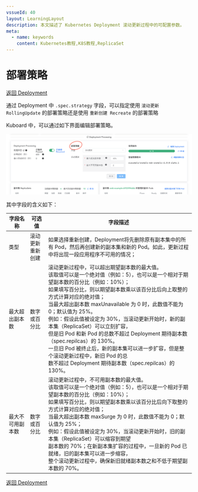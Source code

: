```yaml
---
vssueId: 40
layout: LearningLayout
description: 本文描述了 Kubernetes Deployment 滚动更新过程中的可配置参数。
meta:
  - name: keywords
    content: Kubernetes教程,K8S教程,ReplicaSet
---
```


# 部署策略

<AdSenseTitle/>

[返回 Deployment](./#deployment-概述)

通过 Deployment 中 `.spec.strategy` 字段，可以指定使用 `滚动更新 RollingUpdate` 的部署策略还是使用 `重新创建 Recreate` 的部署策略

Kuboard 中，可以通过如下界面编辑部署策略。

![Kubernetes-Deployment Strategy部署策略](./strategy.assets/image-20200315163608635.png)

其中字段的含义如下：

| 字段名称         | 可选值                 | 字段描述                                                     |
| ---------------- | ---------------------- | ------------------------------------------------------------ |
| 类型             | 滚动更新<br />重新创建 | 如果选择重新创建，Deployment将先删除原有副本集中的所有 Pod，然后再创建新的副本集和新的 Pod。如此，更新过程中将出现一段应用程序不可用的情况； |
| 最大超出副本数   | 数字或百分比           |    滚动更新过程中，可以超出期望副本数的最大值。<br/> 该取值可以是一个绝对值（例如：5），也可以是一个相对于期望副本数的百分比（例如：10%）；<br/> 如果填写百分比，则以期望副本数乘以该百分比后向上取整的方式计算对应的绝对值；<br/> 当最大超出副本数 maxUnavailable 为 0 时，此数值不能为 0；默认值为 25%。<br/> 例如：假设此值被设定为 30%，当滚动更新开始时，新的副本集（ReplicaSet）可以立刻扩容，<br/> 但是旧 Pod 和新 Pod 的总数不超过 Deployment 期待副本数（spec.repilcas）的 130%。<br/> 一旦旧 Pod 被终止后，新的副本集可以进一步扩容，但是整个滚动更新过程中，新旧 Pod 的总<br/> 数不超过 Deployment 期待副本数（spec.repilcas）的 130%。 |
| 最大不可用副本数 | 数字或百分比           |                    滚动更新过程中，不可用副本数的最大值。<br/> 该取值可以是一个绝对值（例如：5），也可以是一个相对于期望副本数的百分比（例如：10%）；<br/> 如果填写百分比，则以期望副本数乘以该百分比后向下取整的方式计算对应的绝对值；<br/> 当最大超出副本数 maxSurge 为 0 时，此数值不能为 0；默认值为 25%；<br/> 例如：假设此值被设定为 30%，当滚动更新开始时，旧的副本集（ReplicaSet）可以缩容到期望<br/> 副本数的 70%；在新副本集扩容的过程中，一旦新的 Pod 已就绪，旧的副本集可以进一步缩容，<br/> 整个滚动更新过程中，确保新旧就绪副本数之和不低于期望副本数的 70%。                                          |



[返回 Deployment](./#deployment-概述)
